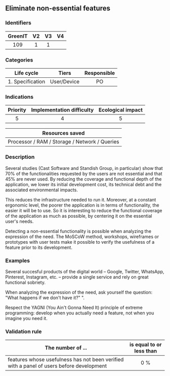 ## Eliminate non-essential features

### Identifiers

| GreenIT |  V2  |  V3  |  V4  |
|:-------:|:----:|:----:|:----:|
|   109   | 1  | 1  |      |

### Categories

|    Life cycle    |    Tiers    | Responsible |
|:----------------:|:-----------:|:-----------:|
| 1. Specification | User/Device |     PO      |

### Indications

| Priority | Implementation difficulty | Ecological impact |
|:--------:|:-------------------------:|:-----------------:|
|    5     |             4             |         5         |

|                Resources saved                 |
|:----------------------------------------------:|
| Processor / RAM / Storage / Network / Queries  |

### Description

Several studies (Cast Software and Standish Group, in particular) show that 70% of the functionalities requested by 
the users are not essential and that 45% are never used. By reducing the coverage and functional depth of the 
application, we lower its initial development cost, its technical debt and the associated environmental impacts.

This reduces the infrastructure needed to run it. Moreover, at a constant ergonomic level, the poorer the 
application is in terms of functionality, the easier it will be to use. So it is interesting to reduce the functional coverage 
of the application as much as possible, by centering it on the essential user's needs.

Detecting a non-essential functionality is possible when analyzing the expression of the need. The MoSCoW method, workshops,
wireframes or prototypes with user tests make it possible to verify the usefulness of a feature prior to its development.

### Examples

Several succesful products of the digital world – Google, Twitter, WhatsApp, Pinterest, Instagram, etc. – provide a 
single service and rely on great functional sobriety.

When analyzing the expression of the need, ask yourself the question: "What happens if we don't have it?" ".

Respect the YAGNI (You Ain't Gonna Need It) principle of extreme programming: develop when you actually need a feature,
not when you imagine you need it.


### Validation rule


| The number of ...                                                                            | is equal to or less than |  
|----------------------------------------------------------------------------------------------|:--------------------:|
| features whose usefulness has not been verified with a panel of users before development     |         0 %          |
